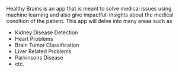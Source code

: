 Healthy Brains is an app that is meant to solve medical issues using machine learning and also give impactfull insights about the medical condition of the patient.
This app will delve into many areas such as 
- Kidney Disease Detection
- Heart Problems
- Brain Tumor Classification
- Liver Related Problems
- Parkinsons Disease
- etc.
